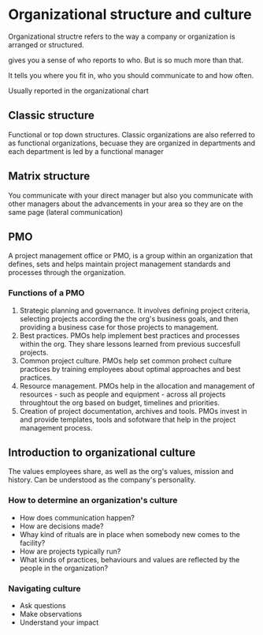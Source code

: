 # Organizational structure and culture

Organizational structre refers to the way a company or organization is arranged or structured. 

gives you a sense of who reports to who. But is so much more than that. 

It tells you where you fit in, who you should communicate to and how often.

Usually reported in the organizational chart 

## Classic structure
Functional or top down structures. 
Classic organizations are also referred to as functional organizations, becuase they are organized in departments and each department is led by a functional manager


## Matrix structure
You communicate with your direct manager but also you communicate with other managers about the advancements in your area so they are on the same page (lateral communication)

## PMO
A project management office or PMO, is a group within an organization that defines, sets and helps maintain project management standards and processes through the organization. 

### Functions of a PMO
1. Strategic planning and governance. It involves defining project criteria, selecting projects according the the org's business goals, and then providing a business case for those projects to management. 
2. Best practices. PMOs help implement best practices and processes within the org. They share lessons learned from previous succesfull projects. 
3. Common project culture. PMOs help set common prohect culture practices by training employees about optimal approaches and best practices.
4. Resource management. PMOs help in the allocation and management of resources - such as people and equipment - across all projects throughtout the org based on budget, timelines and priorities. 
5. Creation of project documentation, archives and tools. PMOs invest in and provide templates, tools and sofotware that help in the project management process. 

## Introduction to organizational culture
The values employees share, as well as the org's values, mission and history. Can be understood as the company's personality.

### How to determine an organization's culture
- How does communication happen?
- How are decisions made?
- Whay kind of rituals are in place when somebody new comes to the facility?
- How are projects typically run?
- What kinds of practices, behaviours and values are reflected by the people in the organization?

### Navigating culture
- Ask questions
- Make observations
- Understand your impact

